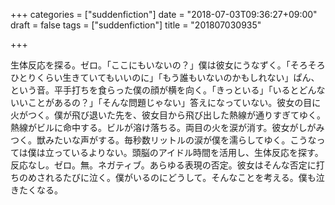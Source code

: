 +++
categories = ["suddenfiction"]
date = "2018-07-03T09:36:27+09:00"
draft = false
tags = ["suddenfiction"]
title = "201807030935"

+++

生体反応を探る。ゼロ。「ここにもいないの？」僕は彼女にうなずく。「そろそろひとりくらい生きていてもいいのに」「もう誰もいないのかもしれない」ぱん、という音。平手打ちを食らった僕の顔が横を向く。「きっといる」「いるとどんないいことがあるの？」「そんな問題じゃない」答えになっていない。彼女の目に火がつく。僕が飛び退いた先を、彼女目から飛び出した熱線が通りすぎてゆく。熱線がビルに命中する。ビルが溶け落ちる。両目の火を涙が消す。彼女がしがみつく。獣みたいな声がする。毎秒数リットルの涙が僕を濡らしてゆく。こうなっては僕は立っているよりない。頭脳のアイドル時間を活用し、生体反応を探す。反応なし。ゼロ。無。ネガティブ。あらゆる表現の否定。彼女はそんな否定に打ちのめされるたびに泣く。僕がいるのにどうして。そんなことを考える。僕も泣きたくなる。
